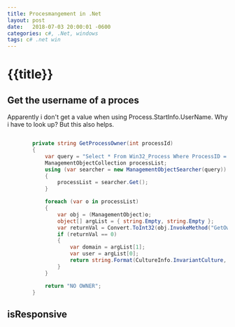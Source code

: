 ```yaml
---
title: Procesmangement in .Net
layout: post
date:   2018-07-03 20:00:01 -0600
categories: c#, .Net, windows
tags: c# .net win
---
```

# {{title}}

## Get the username of a proces

Apparently i don't get a value when using Process.StartInfo.UserName. Why i have to look up?
But this also helps.

```csharp

        private string GetProcessOwner(int processId)
        {
            var query = "Select * From Win32_Process Where ProcessID = " + processId;
            ManagementObjectCollection processList;
            using (var searcher = new ManagementObjectSearcher(query))
            {
                processList = searcher.Get();
            }

            foreach (var o in processList)
            {
                var obj = (ManagementObject)o;
                object[] argList = { string.Empty, string.Empty };
                var returnVal = Convert.ToInt32(obj.InvokeMethod("GetOwner", argList), CultureInfo.InvariantCulture);
                if (returnVal == 0)
                {
                    var domain = argList[1];
                    var user = argList[0];
                    return string.Format(CultureInfo.InvariantCulture, "{0}\\{1}", domain, user);
                }
            }

            return "NO OWNER";
        }
```

## isResponsive


